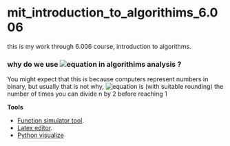 # mit_introduction_to_algorithims_6.006
this is my work through 6.006 course, introduction to algorithms.

### why do we use ![equation](https://latex.codecogs.com/gif.latex?\fn_phv&space;\log_{2}{n})  in algorithims analysis ?

 You might expect that this is because computers represent numbers in binary, but usually that is not why, 
 ![equation](https://latex.codecogs.com/gif.latex?\fn_phv&space;\log_{2}{n})  is (with suitable rounding)   the number of times you can divide n by 2 before reaching 1


**Tools**
- [Function simulator tool](https://www.desmos.com/calculator/auubsajefh).
- [Latex editor](https://www.codecogs.com/latex/eqneditor.php).
- [Python visualize](http://www.pythontutor.com/visualize.html#mode=edit)
